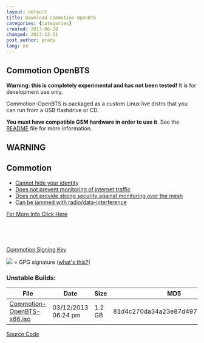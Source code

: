 ```yaml
---
layout: default
title: Download Commotion OpenBTS
categories: {categories}
created: 2013-06-28
changed: 2013-12-31
post_author: grady
lang: en
---
```

  <h2>Commotion OpenBTS</h2>

<p><strong>Warning: this is completely experimental and has not been tested!</strong> It is for development use only.</p>

<p>Commotion-OpenBTS is packaged as a custom Linux live distro that you can run from a USB flashdrive or CD.</p>

<p><strong>You must have compatible GSM hardware in order to use it</strong>. See the <a href="https://github.com/opentechinstitute/commotion-openbts/blob/master/README">README</a> file for more information.</p>

<div class="warning-label">
<div class="warning-top">
<h2>WARNING</h2>
</div>

<div class="warning-bottom">
<h2>Commotion</h2>

<ul>
	<li><a href="http://commotionwireless.net/understanding-commotions-warning-label#anonymity">Cannot hide your identity</a></li>
	<li><a href="http://commotionwireless.net/understanding-commotions-warning-label#internet">Does not prevent monitoring of internet traffic</a></li>
	<li><a href="http://commotionwireless.net/understanding-commotions-warning-label#monitoring">Does not provide strong security against monitoring over the mesh</a></li>
	<li><a href="http://commotionwireless.net/understanding-commotions-warning-label#jamming">Can be jammed with radio/data-interference</a></li>
</ul>
<a href="https://commotionwireless.net/understanding-commotions-warning-label">For More Info Click Here</a></div>
</div>

<p>&nbsp;</p>

<p>&nbsp;</p>

<p><a class="button" href="http://pool.sks-keyservers.net:11371/pks/lookup?op=vindex&amp;search=0x55A525F8EFE57820BA2A40F7D3F54B1ED01D01F1&amp;fingerprint=on&amp;exact=on" target="_blank">Commotion Signing Key</a></p>

<p><img src="/files/download-signature.png" /> = GPG signature (<a href="/how-verify-signatures-downloads">what's this?</a>)</p>

<h3>Unstable Builds:</h3>

<table class="files list">
	<thead>
		<tr>
			<th>File</th>
			<th>Date</th>
			<th>Size</th>
			<th>MD5</th>
		</tr>
	</thead>
	<tbody>
		<tr>
			<td><a href="http://files.opentechinstitute.org/~critzo/commotion/Commotion-OpenBTS-x86.iso" title="Commotion-OpenBTS">Commotion-OpenBTS-x86.iso</a></td>
			<td>03/12/2013 06:24 pm</td>
			<td>1.2 GB</td>
			<td>81d4c270da34a23e87d4972e90e908e1</td>
		</tr>
	</tbody>
</table>

<p><a class="button" href="https://github.com/opentechinstitute/commotion-openbts" id="openbts-source-btn">Source Code</a></p>
 
